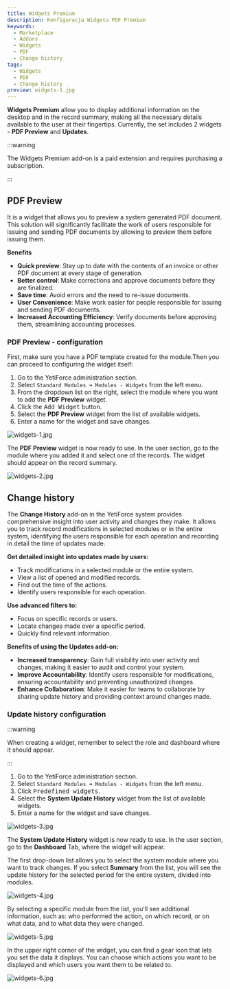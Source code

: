 ```yaml
---
title: Widgets Premium
description: Konfiguracja Widgetu PDF Premium
keywords:
  - Marketplace
  - Addons
  - Widgets
  - PDF
  - Change history
tags:
  - Widgets
  - PDF
  - Change history
preview: widgets-1.jpg
---
```


**Widgets Premium** allow you to display additional information on the desktop and in the record summary, making all the necessary details available to the user at their fingertips. Currently, the set includes 2 widgets - **PDF Preview** and **Updates**.

:::warning

The Widgets Premium add-on is a paid extension and requires purchasing a subscription.

:::

## PDF Preview

It is a widget that allows you to preview a system generated PDF document. This solution will significantly facilitate the work of users responsible for issuing and sending PDF documents by allowing to preview them before issuing them.

**Benefits**

- **Quick preview**: Stay up to date with the contents of an invoice or other PDF document at every stage of generation.
- **Better control**: Make corrections and approve documents before they are finalized.
- **Save time**: Avoid errors and the need to re-issue documents.
- **User Convenience**: Make work easier for people responsible for issuing and sending PDF documents.
- **Increased Accounting Efficiency**: Verify documents before approving them, streamlining accounting processes.

### PDF Preview - configuration

First, make sure you have a PDF template created for the module.Then you can proceed to configuring the widget itself:

1. Go to the YetiForce administration section.
2. Select `Standard Modules ➜ Modules - Widgets` from the left menu.
3. From the dropdown list on the right, select the module where you want to add the **PDF Preview** widget.
4. Click the <kbd>Add Widget</kbd> button.
5. Select the **PDF Preview** widget from the list of available widgets.
6. Enter a name for the widget and save changes.

![widgets-1.jpg](widgets-1.jpg)

The **PDF Preview** widget is now ready to use. In the user section, go to the module where you added it and select one of the records. The widget should appear on the record summary.

![widgets-2.jpg](widgets-2.jpg)

## Change history

The **Change History** add-on in the YetiForce system provides comprehensive insight into user activity and changes they make. It allows you to track record modifications in selected modules or in the entire system, identifying the users responsible for each operation and recording in detail the time of updates made.

**Get detailed insight into updates made by users:**

- Track modifications in a selected module or the entire system.
- View a list of opened and modified records.
- Find out the time of the actions.
- Identify users responsible for each operation.

**Use advanced filters to:**

- Focus on specific records or users.
- Locate changes made over a specific period.
- Quickly find relevant information.

**Benefits of using the Updates add-on:**

- **Increased transparency**: Gain full visibility into user activity and changes, making it easier to audit and control your system.
- **Improve Accountability**: Identify users responsible for modifications, ensuring accountability and preventing unauthorized changes.
- **Enhance Collaboration**: Make it easier for teams to collaborate by sharing update history and providing context around changes made.

### Update history configuration

:::warning

When creating a widget, remember to select the role and dashboard where it should appear.

:::

1. Go to the YetiForce administration section.
2. Select `Standard Modules ➜ Modules - Widgets` from the left menu.
3. Click <kbd>Predefined widgets</kbd>.
4. Select the **System Update History** widget from the list of available widgets.
5. Enter a name for the widget and save changes.

![widgets-3.jpg](widgets-3.jpg)

The **System Update History** widget is now ready to use. In the user section, go to the **Dashboard** Tab, where the widget will appear.

The first drop-down list allows you to select the system module where you want to track changes. If you select **Summary** from the list, you will see the update history for the selected period for the entire system, divided into modules.

![widgets-4.jpg](widgets-4.jpg)

By selecting a specific module from the list, you'll see additional information, such as: who performed the action, on which record, or on what data, and to what data they were changed.

![widgets-5.jpg](widgets-5.jpg)

In the upper right corner of the widget, you can find a gear icon that lets you set the data it displays. You can choose which actions you want to be displayed and which users you want them to be related to.

![widgets-6.jpg](widgets-6.jpg)
